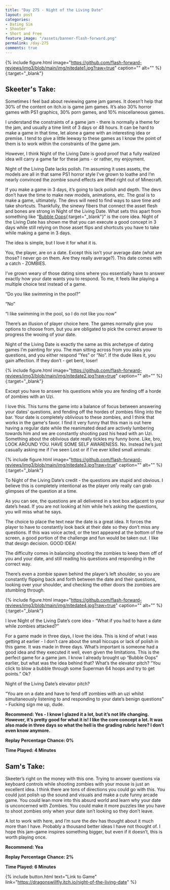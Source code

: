 ```yaml
---
title: "Day 275 - Night of the Living Date"
layout: post
categories:
- Dating Sim
- Shooter
- Short and Free
feature_image: "/assets/banner-flash-forward.png"
permalink: /day-275
comments: true
---
```


{% include figure.html image="https://github.com/flash-forward-reviews/img3/blob/main/img/nitedate1.jpg?raw=true" caption="" alt="" %}{:target="_blank"}
 
## Skeeter's Take:

Sometimes I feel bad about reviewing game jam games. It doesn’t help that 30% of the content on itch.io is game jam games. It’s also 30% horror games with PS1 graphics, 30% porn games, and 10% miscellaneous games.  

I understand the constraints of a game jam - there is normally a theme for the jam, and usually a time limit of 3 days or 48 hours. It can be hard to make a game in that time, let alone a game with an interesting idea or premise. I tend to give a little leeway to these games as I know the point of them is to work within the constraints of the game jam. 

However, I think Night of the Living Date is good proof that a fully realized idea will carry a game far for these jams - or rather, my enjoyment. 

Night of the Living Date lacks polish. I’m assuming it uses assets, the models are all in that same PS1 horror style I’ve grown to loathe and I’m nearly convinced the zombie sound effects are lifted right out of Minecraft. 

If you make a game in 3 days, it’s going to lack polish and depth. The devs don’t have the time to make new models, animations, etc. The goal is to make a game, ultimately. The devs will need to find ways to save time and take shortcuts. Thankfully, the sinewy fibers that connect the asset flesh and bones are strong in Night of the Living Date. What sets this apart from something like “[Bubble Oops](https://flash-forward-reviews.github.io/day-270){:target="_blank"}” is the core idea. Night of the Living Date has shown me that you can execute a good concept in 3 days while still relying on those asset flips and shortcuts you have to take while making a game in 3 days. 

The idea is simple, but I love it for what it is. 

You, the player, are on a date. Except this isn’t your average date (what are those? I never go on them. Are they really average?). This date comes with a catch - ZOMBIES. 

I’ve grown weary of those dating sims where you essentially have to answer exactly how your date wants you to respond. To me, it feels like playing a multiple choice test instead of a game. 

“Do you like swimming in the pool?” 

“No”

“I like swimming in the pool, so I do not like you now”

There’s an illusion of player choice here. The games normally give you options to choose from, but you are obligated to pick the correct answer to progress the wooing of your date. 

Night of the Living Date is exactly the same as this archetype of dating games I’m painting for you. The man sitting across from you asks you questions, and you either respond “Yes” or “No”. If the dude likes it, you gain affection. If they don’t - get bent, loser! 

{% include figure.html image="https://github.com/flash-forward-reviews/img3/blob/main/img/nitedate2.jpg?raw=true" caption="" alt="" %}{:target="_blank"}

Except you have to answer his questions while you are fending off a horde of zombies with an Uzi. 

I love this. This turns the game into a balance of focus between answering your dates' questions, and fending off the hordes of zombies filing into the bar. Your date is completely oblivious to these zombies, and I think that works in the game's favor. I find it very funny that this man is out here having a regular date while the reanimated dead are actively lumbering towards him and we are constantly shooting past his head with an Uzi. Something about the oblivious date really tickles my funny bone. Like, bro, LOOK AROUND YOU. HAVE SOME SELF AWARENESS. No. Instead he’s just casually asking me if I’ve seen Lost or if I’ve ever killed small animals: 

{% include figure.html image="https://github.com/flash-forward-reviews/img3/blob/main/img/nitedate3.jpg?raw=true" caption="" alt="" %}{:target="_blank"}

To Night of the Living Date’s credit - the questions are stupid and obvious. I believe this is completely intentional as the player only really can grab glimpses of the question at a time. 

As you can see, the questions are all delivered in a text box adjacent to your date’s head. If you are not looking at him while he’s asking the questions, you will miss what he says. 

The choice to place the text near the date is a great idea. It forces the player to have to constantly look back at their date so they don’t miss any questions. If this was voice acted, or the text appeared at the bottom of the screen, a good portion of the challenge and fun would be taken out. I like that design decision. GOOD IDEA! 

The difficulty comes in balancing shooting the zombies to keep them off of you and your date, and still reading his questions and responding in the correct way. 

There’s even a zombie spawn behind the player’s left shoulder, so you are constantly flipping back and forth between the date and their questions, looking over your shoulder, and checking the other doors the zombies are stumbling through.

{% include figure.html image="https://github.com/flash-forward-reviews/img3/blob/main/img/nitedate4.jpg?raw=true" caption="" alt="" %}{:target="_blank"}

I love Night of the Living Date’s core idea - “What if you had to have a date while zombies attacked?” 

For a game made in three days, I love the idea. This is kind of what I was getting at earlier - I don’t care about the small hiccups or lack of polish in this game. It was made in three days. What’s important is someone had a good idea and they executed it well, even given the limitations. This is the perfect game for a game jam. I know I already brought up “Bubble Oops” earlier, but what was the idea behind that? What’s the elevator pitch? “You click to blow a bubble through some Superman 64 hoops and try to get points.” Ok? 

Night of the Living Date’s elevator pitch? 

“You are on a date and have to fend off zombies with an uzi whilst simultaneously listening to and responding to your date’s benign questions” - Fucking sign me up, dude. 

**Recommend: Yes - I know I glazed it a lot, but it’s not life changing. However, it’s pretty good for what it is! I like the core concept a lot. It was also made in three days so what the hell is the grading rubric here? I don’t even know anymore.**

**Replay Percentage Chance: 0%**

**Time Played: 4 Minutes**

## Sam's Take:

Skeeter’s right on the money with this one. Trying to answer questions via keyboard controls while shooting zombies with your mouse is just an excellent idea. I think there are tons of directions you could go with this. You could just polish up the sound and visuals and make a cute funny arcade game. You could lean more into this absurd world and learn why your date is unconcerned with Zombies. You could make it more puzzles like you have to shoot zombies only when your date isn’t looking so they don’t leave.

A lot to work with here, and I’m sure the dev has thought about it much more than I have. Probably a thousand better ideas I have not thought of. I hope this jam-game inspires something bigger, but even if it doesn’t, this is worth playing once.

**Recommend: Yea**

**Replay Percentage Chance: 2%**

**Time Played: 6 Minutes**

{% include button.html text="Link to Game" link="https://dragonswillfly.itch.io/night-of-the-living-date" %}